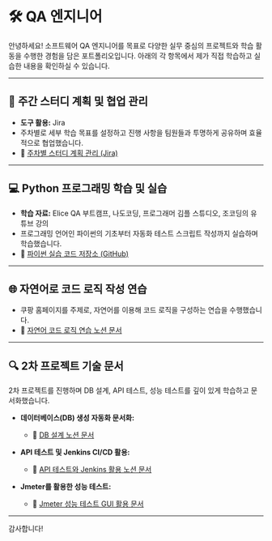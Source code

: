 # 🛠️ QA 엔지니어

안녕하세요! 소프트웨어 QA 엔지니어를 목표로 다양한 실무 중심의 프로젝트와 학습 활동을 수행한 경험을 담은 포트폴리오입니다. 아래의 각 항목에서 제가 직접 학습하고 실습한 내용을 확인하실 수 있습니다.

---

## 📌 주간 스터디 계획 및 협업 관리

* **도구 활용:** Jira
* 주차별로 세부 학습 목표를 설정하고 진행 사항을 팀원들과 투명하게 공유하며 효율적으로 협업했습니다.
* 📖 [주차별 스터디 계획 관리 (Jira)](https://eliceqa.atlassian.net/wiki/x/DIAI)

---

## 💻 Python 프로그래밍 학습 및 실습

* **학습 자료:** Elice QA 부트캠프, 나도코딩, 프로그래머 김플 스튜디오, 조코딩의 유튜브 강의
* 프로그래밍 언어인 파이썬의 기초부터 자동화 테스트 스크립트 작성까지 실습하며 학습했습니다.
* 📂 [파이썬 실습 코드 저장소 (GitHub)](https://github.com/sey0203/python.git)

---

## 🌐 자연어로 코드 로직 작성 연습

* 쿠팡 홈페이지를 주제로, 자연어를 이용해 코드 로직을 구성하는 연습을 수행했습니다.
* 📗 [자연어 코드 로직 연습 노션 문서](https://detailed-recorder-6cd.notion.site/1acb03b4e0dd80aaa3a3cc20eef4eef8?pvs=4)

---

## 🔍 2차 프로젝트 기술 문서

2차 프로젝트를 진행하며 DB 설계, API 테스트, 성능 테스트를 깊이 있게 학습하고 문서화했습니다.

* **데이터베이스(DB) 생성 자동화 문서화:**

  * 📘 [DB 설계 노션 문서](https://detailed-recorder-6cd.notion.site/2-DB-1f1b03b4e0dd8062bc4cf9e4ef3c3768?pvs=4)

* **API 테스트 및 Jenkins CI/CD 활용:**

  * 📙 [API 테스트와 Jenkins 활용 노션 문서](https://detailed-recorder-6cd.notion.site/2-api-jenkins-1f0b03b4e0dd80248e16faef81c79567?pvs=4)

* **Jmeter를 활용한 성능 테스트:**

  * 📕 [Jmeter 성능 테스트 GUI 활용 문서](https://detailed-recorder-6cd.notion.site/2-Jmeter-GUI-1f3b03b4e0dd8080a8b6f64dd5bf6d67?pvs=4)

---

감사합니다!
